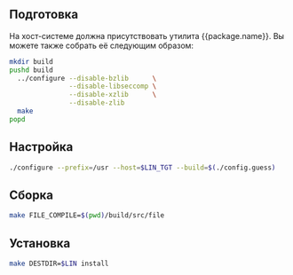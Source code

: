 <package-info :package="package" showsbu></package-info>

<script>
		new Vue({
		el: '#main',
		data: { package: {} },
		mounted: function () {
				this.getPackage('file');
		},
		methods: {
			getPackage: function(name) {
					getPackage(name)
					.then(response => this.package = response);
			},
		}
  })
</script>

## Подготовка

На хост-системе должна присутствовать утилита {{package.name}}. Вы можете также собрать её следующим образом:

```bash
mkdir build
pushd build
  ../configure --disable-bzlib      \
               --disable-libseccomp \
               --disable-xzlib      \
               --disable-zlib
  make
popd
```

## Настройка

```bash
./configure --prefix=/usr --host=$LIN_TGT --build=$(./config.guess)
```

## Сборка

```bash
make FILE_COMPILE=$(pwd)/build/src/file
```

## Установка

```bash
make DESTDIR=$LIN install
```
